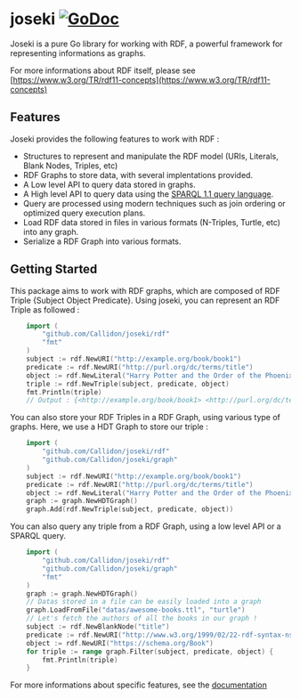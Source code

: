 # joseki [![GoDoc](https://godoc.org/github.com/Callidon/joseki/rdf?status.svg)](https://godoc.org/github.com/Callidon/joseki/)

Joseki is a pure Go library for working with RDF, a powerful framework for representing informations as graphs.

For more informations about RDF itself, please see [https://www.w3.org/TR/rdf11-concepts](https://www.w3.org/TR/rdf11-concepts)

## Features
Joseki provides the following features to work with RDF :
* Structures to represent and manipulate the RDF model (URIs, Literals, Blank Nodes, Triples, etc)
* RDF Graphs to store data, with several implentations provided.
* A Low level API to query data stored in graphs.
* A High level API to query data using the [SPARQL 1.1 query language](https://www.w3.org/TR/sparql11-overview/).
* Query are processed using modern techniques such as join ordering or optimized query execution plans.
* Load RDF data stored in files in various formats (N-Triples, Turtle, etc) into any graph.
* Serialize a RDF Graph into various formats.

## Getting Started
This package aims to work with RDF graphs, which are composed of RDF Triple {Subject Object Predicate}.
Using joseki, you can represent an RDF Triple as followed :
```go
    import (
        "github.com/Callidon/joseki/rdf"
        "fmt"
    )
    subject := rdf.NewURI("http://example.org/book/book1")
    predicate := rdf.NewURI("http://purl.org/dc/terms/title")
    object := rdf.NewLiteral("Harry Potter and the Order of the Phoenix")
    triple := rdf.NewTriple(subject, predicate, object)
    fmt.Println(triple)
    // Output : {<http://example.org/book/book1> <http://purl.org/dc/terms/title> "Harry Potter and the Order of the Phoenix"}
```
You can also store your RDF Triples in a RDF Graph, using various type of graphs.
Here, we use a HDT Graph to store our triple :
```go
    import (
        "github.com/Callidon/joseki/rdf"
        "github.com/Callidon/joseki/graph"
    )
    subject := rdf.NewURI("http://example.org/book/book1")
    predicate := rdf.NewURI("http://purl.org/dc/terms/title")
    object := rdf.NewLiteral("Harry Potter and the Order of the Phoenix")
    graph := graph.NewHDTGraph()
    graph.Add(rdf.NewTriple(subject, predicate, object))
```
You can also query any triple from a RDF Graph, using a low level API or a SPARQL query.
```go
    import (
        "github.com/Callidon/joseki/rdf"
        "github.com/Callidon/joseki/graph"
        "fmt"
    )
    graph := graph.NewHDTGraph()
    // Datas stored in a file can be easily loaded into a graph
    graph.LoadFromFile("datas/awesome-books.ttl", "turtle")
    // Let's fetch the authors of all the books in our graph !
    subject := rdf.NewBlankNode("title")
    predicate := rdf.NewURI("http://www.w3.org/1999/02/22-rdf-syntax-ns#type")
    object := rdf.NewURI("https://schema.org/Book")
    for triple := range graph.Filter(subject, predicate, object) {
        fmt.Println(triple)
    }
 ```
For more informations about specific features, see the [documentation](https://godoc.org/github.com/Callidon/joseki/)
